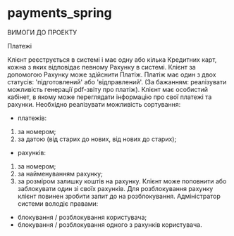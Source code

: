 # payments_spring

ВИМОГИ ДО ПРОЕКТУ

Платежі 

Клієнт реєструється в системі і має одну або кілька Кредитних карт, кожна з яких відповідає 
певному Рахунку в системі. Клієнт за допомогою Рахунку може здійснити Платіж. 
Платіж має один з двох статусів: 'підготовлений' або 'відправлений'. (За бажанням: 
реалізувати можливість генерації pdf-звіту про платіж). 
Клієнт має особистий кабінет, в якому може переглядати інформацію про свої платежі та 
рахунки. Необхідно реалізувати можливість сортування: 
- платежів: 
1) за номером; 
2) за датою (від старих до нових, від нових до старих); 
- рахунків: 
1) за номером; 
2) за найменуванням рахунку; 
3) за розміром залишку коштів на рахунку. 
Клієнт може поповнити або заблокувати один зі своїх рахунків. Для розблокування рахунку 
клієнт повинен зробити запит до на розблокування. 
Адміністратор системи володіє правами: 
- блокування / розблокування користувача; 
- блокування / розблокування одного з рахунків користувача.
